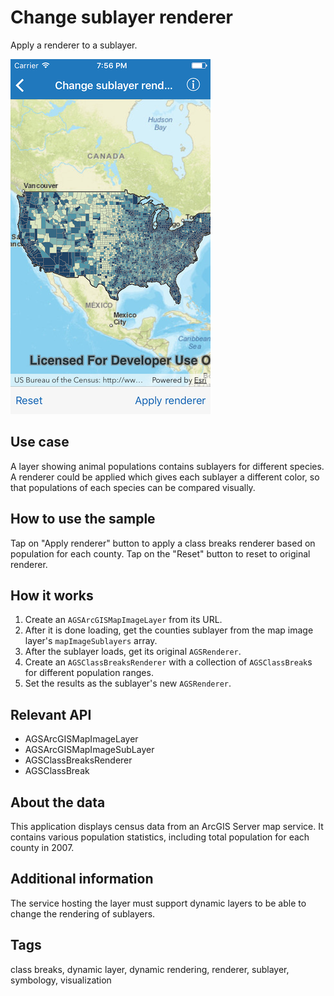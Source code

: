 # Change sublayer renderer

Apply a renderer to a sublayer.

![Change sublayer renderer sample](change-sublayer-renderer.png)

## Use case

A layer showing animal populations contains sublayers for different species. A renderer could be applied which gives each sublayer a different color, so that populations of each species can be compared visually.

## How to use the sample

Tap on "Apply renderer" button to apply a class breaks renderer based on population for each county. Tap on the "Reset" button to reset to original renderer.

## How it works

1. Create an `AGSArcGISMapImageLayer` from its URL.
2. After it is done loading, get the counties sublayer from the map image layer's `mapImageSublayers` array.
3. After the sublayer loads, get its original `AGSRenderer`.
4. Create an `AGSClassBreaksRenderer` with a collection of `AGSClassBreak`s for different population ranges.
5. Set the results as the sublayer's new `AGSRenderer`.

## Relevant API

* AGSArcGISMapImageLayer
* AGSArcGISMapImageSubLayer
* AGSClassBreaksRenderer
* AGSClassBreak

## About the data

This application displays census data from an ArcGIS Server map service. It contains various population statistics, including total population for each county in 2007.

## Additional information

The service hosting the layer must support dynamic layers to be able to change the rendering of sublayers.

## Tags

class breaks, dynamic layer, dynamic rendering, renderer, sublayer, symbology, visualization
